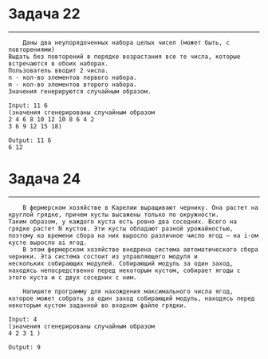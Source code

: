 # Задача 22

___

        Даны два неупорядоченных набора целых чисел (может быть, с повторениями)
    Выдать без повторений в порядке возрастания все те числа, которые встречаются в обоих наборах.
    Пользователь вводит 2 числа.
    n - кол-во элементов первого набора.
    m - кол-во элементов второго набора.
    Значения генерируются случайным образом.

    Input: 11 6
    (значения сгенерированы случайным образом
    2 4 6 8 10 12 10 8 6 4 2
    3 6 9 12 15 18)

    Output: 11 6
    6 12

# Задача 24

___

        В фермерском хозяйстве в Карелии выращивают чернику. Она растет на круглой грядке, причем кусты высажены только по окружности.
    Таким образом, у каждого куста есть ровно два соседних. Всего на грядке растет N кустов. Эти кусты обладают разной урожайностью,
    поэтому ко времени сбора на них выросло различное число ягод – на i-ом кусте выросло ai ягод.
        В этом фермерском хозяйстве внедрена система автоматического сбора черники. Эта система состоит из управляющего модуля и
    нескольких собирающих модулей. Собирающий модуль за один заход, находясь непосредственно перед некоторым кустом, собирает ягоды с
    этого куста и с двух соседних с ним.

        Напишите программу для нахождения максимального числа ягод, которое может собрать за один заход собирающий модуль, находясь перед
    некоторым кустом заданной во входном файле грядки.

    Input: 4
    (значения сгенерированы случайным образом
    4 2 3 1 )

    Output: 9
